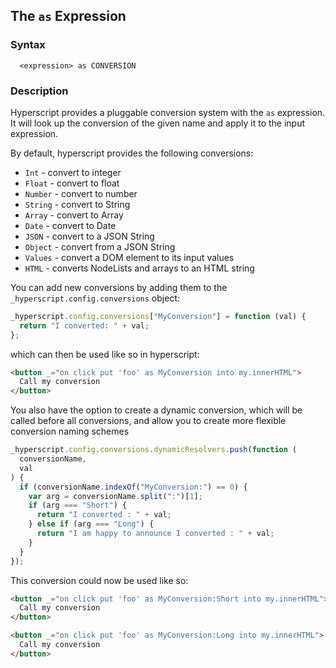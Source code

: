 
## The `as` Expression

### Syntax

```ebnf
  <expression> as CONVERSION
```

### Description

Hyperscript provides a pluggable conversion system with the `as` expression. It will look up the conversion of the given name and apply it to the input expression.

By default, hyperscript provides the following conversions:

- `Int` - convert to integer
- `Float` - convert to float
- `Number` - convert to number
- `String` - convert to String
- `Array` - convert to Array
- `Date` - convert to Date
- `JSON` - convert to a JSON String
- `Object` - convert from a JSON String
- `Values` - convert a DOM element to its input values
- `HTML` - converts NodeLists and arrays to an HTML string

You can add new conversions by adding them to the `_hyperscript.config.conversions` object:

```js
_hyperscript.config.conversions["MyConversion"] = function (val) {
  return "I converted: " + val;
};
```

which can then be used like so in hyperscript:

```html
<button _="on click put 'foo' as MyConversion into my.innerHTML">
  Call my conversion
</button>
```

You also have the option to create a dynamic conversion, which will be called
before all conversions, and allow you to create more flexible conversion naming schemes

```js
_hyperscript.config.conversions.dynamicResolvers.push(function (
  conversionName,
  val
) {
  if (conversionName.indexOf("MyConversion:") == 0) {
    var arg = conversionName.split(":")[1];
    if (arg === "Short") {
      return "I converted : " + val;
    } else if (arg === "Long") {
      return "I am happy to announce I converted : " + val;
    }
  }
});
```

This conversion could now be used like so:

```html
<button _="on click put 'foo' as MyConversion:Short into my.innerHTML">
  Call my conversion
</button>

<button _="on click put 'foo' as MyConversion:Long into my.innerHTML">
  Call my conversion
</button>
```
